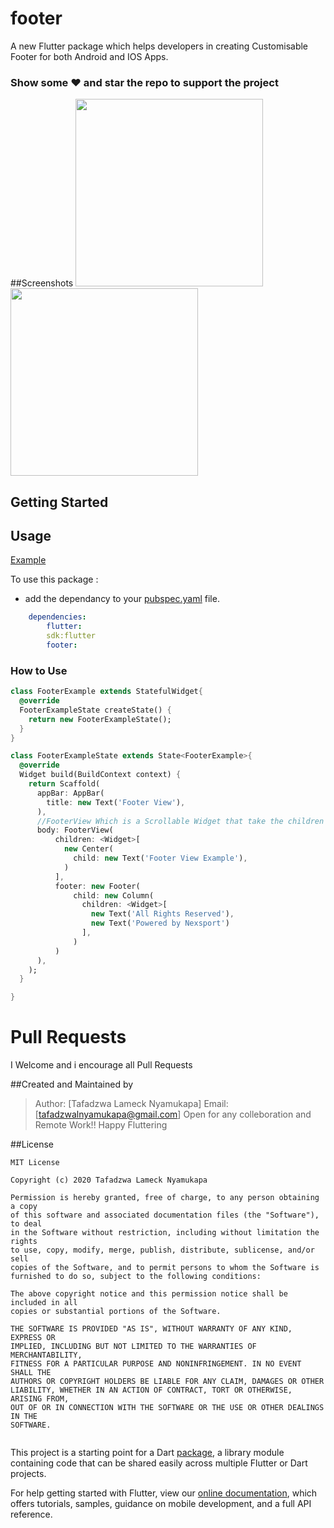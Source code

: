 # footer

A new Flutter package which helps developers in creating Customisable Footer for both Android and IOS Apps.

### Show some :heart: and star the repo to support the project

##Screenshots
<img src="footer1.png" height="300em" /> <img src="footer2.png" height="300em" />
## Getting Started
## Usage
[Example](https://github.com/nyakaz73/Flutter-Footer/blob/master/example/footer_example.dart)

To use this package :

* add the dependancy to your [pubspec.yaml](https://github.com/nyakaz73/Flutter-Footer/blob/master/pubspec.yanl) file.
```yaml
    dependencies:
        flutter:
        sdk:flutter
        footer:
```

### How to Use
```dart
class FooterExample extends StatefulWidget{
  @override
  FooterExampleState createState() {
    return new FooterExampleState();
  }
}

class FooterExampleState extends State<FooterExample>{
  @override
  Widget build(BuildContext context) {
    return Scaffold(
      appBar: AppBar(
        title: new Text('Footer View'),
      ),
      //FooterView Which is a Scrollable Widget that take the children and the Footer
      body: FooterView(
          children: <Widget>[
            new Center(
              child: new Text('Footer View Example'),
            )
          ],
          footer: new Footer(
              child: new Column(
                children: <Widget>[
                  new Text('All Rights Reserved'),
                  new Text('Powered by Nexsport')
                ],
              )
          )
      ),
    );
  }

}
```
# Pull Requests
I Welcome and i encourage all Pull Requests

##Created and Maintained by
> Author: [Tafadzwa Lameck Nyamukapa]
> Email:  [tafadzwalnyamukapa@gmail.com]
> Open for any colleboration and Remote Work!!
> Happy Fluttering

##License
```
MIT License

Copyright (c) 2020 Tafadzwa Lameck Nyamukapa

Permission is hereby granted, free of charge, to any person obtaining a copy
of this software and associated documentation files (the "Software"), to deal
in the Software without restriction, including without limitation the rights
to use, copy, modify, merge, publish, distribute, sublicense, and/or sell
copies of the Software, and to permit persons to whom the Software is
furnished to do so, subject to the following conditions:

The above copyright notice and this permission notice shall be included in all
copies or substantial portions of the Software.

THE SOFTWARE IS PROVIDED "AS IS", WITHOUT WARRANTY OF ANY KIND, EXPRESS OR
IMPLIED, INCLUDING BUT NOT LIMITED TO THE WARRANTIES OF MERCHANTABILITY,
FITNESS FOR A PARTICULAR PURPOSE AND NONINFRINGEMENT. IN NO EVENT SHALL THE
AUTHORS OR COPYRIGHT HOLDERS BE LIABLE FOR ANY CLAIM, DAMAGES OR OTHER
LIABILITY, WHETHER IN AN ACTION OF CONTRACT, TORT OR OTHERWISE, ARISING FROM,
OUT OF OR IN CONNECTION WITH THE SOFTWARE OR THE USE OR OTHER DEALINGS IN THE
SOFTWARE.


```

This project is a starting point for a Dart
[package](https://flutter.dev/developing-packages/),
a library module containing code that can be shared easily across
multiple Flutter or Dart projects.

For help getting started with Flutter, view our 
[online documentation](https://flutter.dev/docs), which offers tutorials, 
samples, guidance on mobile development, and a full API reference.

